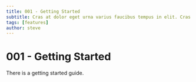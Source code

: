 ```yaml
---
title: 001 - Getting Started 
subtitle: Cras at dolor eget urna varius faucibus tempus in elit. Cras a dui imperdiet, tempus metus quis, pharetra turpis.
tags: [features]
author: steve
---
```


# 001 - Getting Started 

There is  a getting started guide. 
